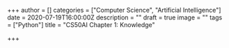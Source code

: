 +++
author = []
categories = ["Computer Science", "Artificial Intelligence"]
date = 2020-07-19T16:00:00Z
description = ""
draft = true
image = ""
tags = ["Python"]
title = "CS50AI Chapter 1: Knowledge"

+++
